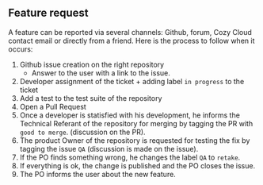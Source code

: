## Feature request

A feature can be reported via several channels: Github, forum, Cozy Cloud 
contact email or directly from a friend. Here is the process to
follow when it occurs:

1. Github issue creation on the right repository
    * Answer to the user with a link to the issue.
2. Developer assignment of the ticket + adding label `in progress` to the ticket
3. Add a test to the test suite of the repository
4. Open a Pull Request
5. Once a developer is statisfied with his development, he informs the 
   Technical Referant of the repository for merging by tagging the PR with `good to merge`.
   (discussion on the PR).
6. The product Owner of the repository is requested for testing the fix by 
   tagging the issue `QA` (discussion is made on the issue).
7. If the PO finds something wrong, he changes the label `QA` to `retake`.
8. If everything is ok, the change is published and the PO closes the issue.
9. The PO informs the user about the new feature.
